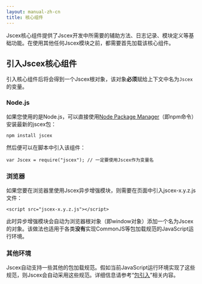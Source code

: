 ```yaml
---
layout: manual-zh-cn
title: 核心组件
---
```


Jscex核心组件提供了Jscex开发中所需要的辅助方法、日志记录、模块定义等基础功能。在使用其他任何Jscex模块之前，都需要首先加载该核心组件。

## <a name="import-component"></a>引入Jscex核心组件

引入核心组件后将会得到一个Jscex根对象，该对象**必须**赋给上下文中名为`Jscex`的变量。

### <a name="import-component-nodejs"></a>Node.js

如果您使用的是Node.js，可以直接使用[Node Package Manager](http://npmjs.org/)（即npm命令）安装最新的jscex包：

    npm install jscex

然后便可以在脚本中引入该组件：

    var Jscex = require("jscex"); // 一定要使用Jscex作为变量名

### <a name="import-component-browser"></a>浏览器

如果您要在浏览器里使用Jscex异步增强模块，则需要在页面中引入jscex-x.y.z.js文件：

    <script src="jscex-x.y.z.js"></script>

此时异步增强模块会自动为浏览器根对象（即window对象）添加一个名为Jscex的对象。该做法也适用于各类**没有**实现CommonJS等包加载规范的JavaScript运行环境。

### <a name="import-component-others"></a>其他环境

Jscex自动支持一些其他的包加载规范。假如当前JavaScript运行环境实现了这些规范，则Jscex会自动采用这些规范。详细信息请参考“[包引入](../importing.html)”相关内容。